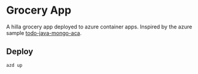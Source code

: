 # Grocery App

A hilla grocery app deployed to azure container apps. Inspired by the azure sample [todo-java-mongo-aca](https://github.com/Azure-Samples/todo-java-mongo-aca).

## Deploy

```shell
azd up
```